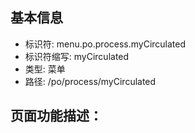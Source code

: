 
## 基本信息

- 标识符: menu.po.process.myCirculated
- 标识符缩写: myCirculated
- 类型: 菜单
- 路径: /po/process/myCirculated

## 页面功能描述：





